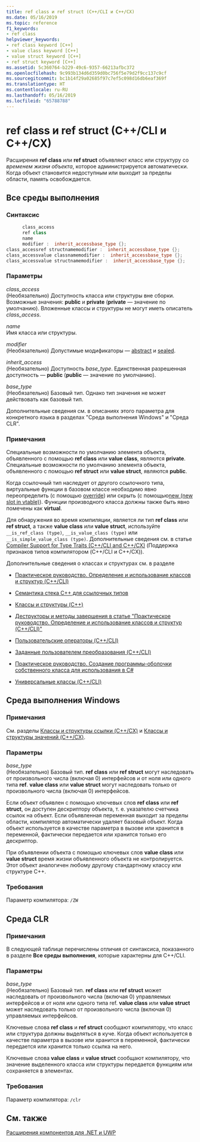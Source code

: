 ```yaml
---
title: ref class и ref struct (C++/CLI и C++/CX)
ms.date: 05/16/2019
ms.topic: reference
f1_keywords:
- ref class
helpviewer_keywords:
- ref class keyword [C++]
- value class keyword [C++]
- value struct keyword [C++]
- ref struct keyword [C++]
ms.assetid: 5c360764-b229-49c6-9357-66213afbc372
ms.openlocfilehash: 9c993b134d6d359d0bc756f5e79d2f9cc137c9cf
ms.sourcegitcommit: bc1b14f29a02685f97c7ef5c098d16db6eaf369f
ms.translationtype: HT
ms.contentlocale: ru-RU
ms.lasthandoff: 05/16/2019
ms.locfileid: "65788788"
---
```

# <a name="ref-class-and-ref-struct--ccli-and-ccx"></a>ref class и ref struct (C++/CLI и C++/CX)

Расширения **ref class** или **ref struct** объявляют класс или структуру со *временем жизни объекта*, которое администрируется автоматически. Когда объект становится недоступным или выходит за пределы области, память освобождается.

## <a name="all-runtimes"></a>Все среды выполнения

### <a name="syntax"></a>Синтаксис

```cpp
      class_access
      ref class
      name
      modifier :  inherit_accessbase_type {};
class_accessref structnamemodifier :  inherit_accessbase_type {};
class_accessvalue classnamemodifier :  inherit_accessbase_type {};
class_accessvalue structnamemodifier :  inherit_accessbase_type {};
```

### <a name="parameters"></a>Параметры

*class_access*<br/>
(Необязательно) Доступность класса или структуры вне сборки. Возможные значения: **public** и **private** (**private** — значение по умолчанию). Вложенные классы и структуры не могут иметь описатель *class_access*.

*name*<br/>
Имя класса или структуры.

*modifier*<br/>
(Необязательно) Допустимые модификаторы — [abstract](abstract-cpp-component-extensions.md) и [sealed](sealed-cpp-component-extensions.md).

*inherit_access*<br/>
(Необязательно) Доступность *base_type*. Единственная разрешенная доступность — **public** (**public** — значение по умолчанию).

*base_type*<br/>
(Необязательно) Базовый тип. Однако тип значения не может действовать как базовый тип.

Дополнительные сведения см. в описаниях этого параметра для конкретного языка в разделах "Среда выполнения Windows" и "Среда CLR".

### <a name="remarks"></a>Примечания

Специальные возможности по умолчанию элемента объекта, объявленного с помощью **ref class** или **value class**, являются **private**. Специальные возможности по умолчанию элемента объекта, объявленного с помощью **ref struct** или **value struct**, являются **public**.

Когда ссылочный тип наследует от другого ссылочного типа, виртуальные функции в базовом классе необходимо явно переопределить (с помощью [override](override-cpp-component-extensions.md)) или скрыть (с помощью[new (new slot in vtable)](new-new-slot-in-vtable-cpp-component-extensions.md)). Функции производного класса должны также быть явно помечены как **virtual**.

Для обнаружения во время компиляции, является ли тип **ref class** или **ref struct**, а также **value class** или **value struct**, используйте `__is_ref_class (type)`, `__is_value_class (type)` или `__is_simple_value_class (type)`. Дополнительные сведения см. в статье [Compiler Support for Type Traits (C++/CLI and C++/CX)](compiler-support-for-type-traits-cpp-component-extensions.md) (Поддержка признаков типов компилятором (C++/CLI и C++/CX)).

Дополнительные сведения о классах и структурах см. в разделе

- [Практическое руководство. Определение и использование классов и структур (C++/CLI)](../dotnet/how-to-define-and-consume-classes-and-structs-cpp-cli.md)

- [Семантика стека C++ для ссылочных типов](../dotnet/cpp-stack-semantics-for-reference-types.md)

- [Классы и структуры (C++)](../cpp/classes-and-structs-cpp.md)

- [Деструкторы и методы завершения в статье "Практическое руководство. Определение и использование классов и структур (C++/CLI)"](../dotnet/how-to-define-and-consume-classes-and-structs-cpp-cli.md#BKMK_Destructors_and_finalizers)

- [Пользовательские операторы (C++/CLI)](../dotnet/user-defined-operators-cpp-cli.md)

- [Заданные пользователем преобразования (C++/CLI)](../dotnet/user-defined-conversions-cpp-cli.md)

- [Практическое руководство. Создание программы-оболочки собственного класса для использования в C#](../dotnet/how-to-wrap-native-class-for-use-by-csharp.md)

- [Универсальные классы (C++/CLI)](generic-classes-cpp-cli.md)

## <a name="windows-runtime"></a>Среда выполнения Windows

### <a name="remarks"></a>Примечания

См. разделы [Классы и структуры ссылки (C++/CX)](../cppcx/ref-classes-and-structs-c-cx.md) и [Классы и структуры значений (C++/CX)](https://msdn.microsoft.com/library/windows/apps/hh699861.aspx).

### <a name="parameters"></a>Параметры

*base_type*<br/>
(Необязательно) Базовый тип. **ref class** или **ref struct** могут наследовать от произвольного числа (включая 0) интерфейсов и от ноля или одного типа **ref**. **value class** или **value struct** могут наследовать только от произвольного числа (включая 0) интерфейсов.

Если объект объявлен с помощью ключевых слов **ref class** или **ref struct**, он доступен дескриптору объекта, т. е. указателю счетчика ссылок на объект. Если объявленная переменная выходит за пределы области, компилятор автоматически удаляет базовый объект. Когда объект используется в качестве параметра в вызове или хранится в переменной, фактически передается или хранится только его дескриптор.

При объявлении объекта с помощью ключевых слов **value class** или **value struct** время жизни объявленного объекта не контролируется. Этот объект аналогичен любому другому стандартному классу или структуре C++.

### <a name="requirements"></a>Требования

Параметр компилятора: `/ZW`

## <a name="common-language-runtime"></a>Среда CLR

### <a name="remarks"></a>Примечания

В следующей таблице перечислены отличия от синтаксиса, показанного в разделе **Все среды выполнения**, которые характерны для C++/CLI.

### <a name="parameters"></a>Параметры

*base_type*<br/>
(Необязательно) Базовый тип. **ref class** или **ref struct** может наследовать от произвольного числа (включая 0) управляемых интерфейсов и от ноля или одного типа ref. **value class** или **value struct** может наследовать только от произвольного числа (включая 0) управляемых интерфейсов.

Ключевые слова **ref class** и **ref struct** сообщают компилятору, что класс или структура должны выделяться в куче. Когда объект используется в качестве параметра в вызове или хранится в переменной, фактически передается или хранится только ссылка на него.

Ключевые слова **value class** и **value struct** сообщают компилятору, что значение выделенного класса или структуры передается функциям или сохраняется в элементах.

### <a name="requirements"></a>Требования

Параметр компилятора: `/clr`

## <a name="see-also"></a>См. также

[Расширения компонентов для .NET и UWP](component-extensions-for-runtime-platforms.md)